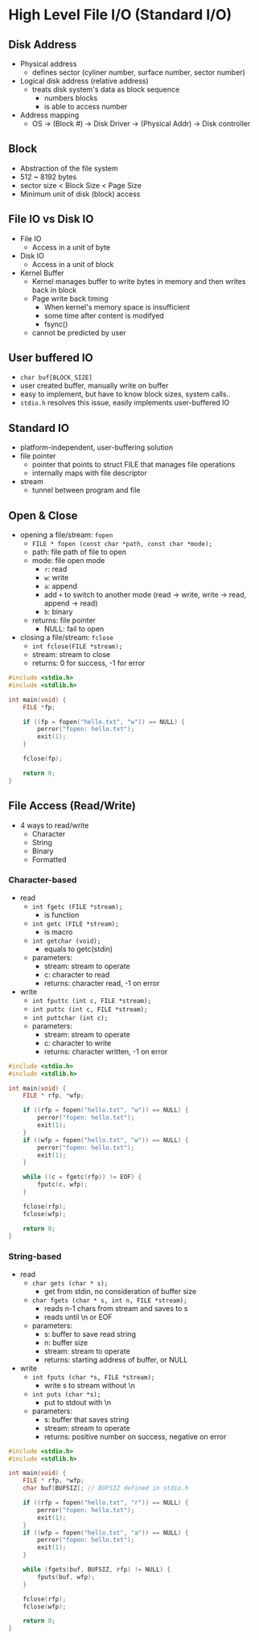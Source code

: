 # High Level File I/O (Standard I/O)

## Disk Address
- Physical address
    - defines sector (cyliner number, surface number, sector number)
- Logical disk address (relative address)
    - treats disk system's data as block sequence
        - numbers blocks
        - is able to access number
- Address mapping
    - OS -> (Block #) -> Disk Driver -> (Physical Addr) -> Disk controller

## Block
- Abstraction of the file system
- 512 ~ 8192 bytes
- sector size < Block Size < Page Size 
- Minimum unit of disk (block) access

## File IO vs Disk IO
- File IO
    - Access in a unit of byte
- Disk IO
    - Access in a unit of block
- Kernel Buffer
    - Kernel manages buffer to write bytes in memory and then writes back in block
    - Page write back timing
        - When kernel's memory space is insufficient
        - some time after content is modifyed
        - fsync() 
    - cannot be predicted by user

## User buffered IO
- `char buf[BLOCK_SIZE]`
- user created buffer, manually write on buffer
- easy to implement, but have to know block sizes, system calls..
- `stdio.h` resolves this issue, easily implements user-buffered IO

## Standard IO
- platform-independent, user-buffering solution
- file pointer
    - pointer that points to struct FILE that manages file operations
    - internally maps with file descriptor
- stream
    - tunnel between program and file

## Open & Close
- opening a file/stream: `fopen`
    - `FILE * fopen (const char *path, const char *mode);`
    - path: file path of file to open
    - mode: file open mode
        - `r`: read
        - `w`: write
        - `a`: append
        - add `+` to switch to another mode (read -> write, write -> read, append -> read)
        - `b`: binary
    - returns: file pointer
        - NULL: fail to open
- closing a file/stream: `fclose`
    - `int fclose(FILE *stream);`
    - stream: stream to close
    - returns: 0 for success, -1 for error

```c
#include <stdio.h>
#include <stdlib.h>

int main(void) {
    FILE *fp;

    if ((fp = fopen("hello.txt", "w")) == NULL) {
        perror("fopen: hello.txt");
        exit(1);
    }

    fclose(fp);

    return 0;
}
```

## File Access (Read/Write)
- 4 ways to read/write
    - Character
    - String
    - Binary
    - Formatted

### Character-based
- read
    - `int fgetc (FILE *stream);`
        - is function
    - `int getc (FILE *stream);`
        - is macro
    - `int getchar (void);`
        - equals to getc(stdin)
    - parameters:
        - stream: stream to operate
        - c: character to read
        - returns: character read, -1 on error
- write
    - `int fputtc (int c, FILE *stream);`
    - `int puttc (int c, FILE *stream);`
    - `int puttchar (int c);`
    - parameters:
        - stream: stream to operate
        - c: character to write
        - returns: character written, -1 on error

```c
#include <stdio.h>
#include <stdlib.h>

int main(void) {
    FILE * rfp, *wfp;

    if ((rfp = fopen("hello.txt", "w")) == NULL) {
        perror("fopen: hello.txt");
        exit(1);
    }
    if ((wfp = fopen("hello.txt", "w")) == NULL) {
        perror("fopen: hello.txt");
        exit(1);
    }

    while ((c = fgetc(rfp)) != EOF) {
        fputc(c, wfp);
    }

    fclose(rfp);
    fclose(wfp);

    return 0;
}
```

### String-based
- read
    - `char gets (char * s);`
        - get from stdin, no consideration of buffer size
    - `char fgets (char * s, int n, FILE *stream);`
        - reads n-1 chars from stream and saves to s
        - reads until \n or EOF
    - parameters:
        - s: buffer to save read string
        - n: buffer size
        - stream: stream to operate
        - returns: starting address of buffer, or NULL
- write
    - `int fputs (char *s, FILE *stream);`
        - write s to stream without \n
    - `int puts (char *s);`
        - put to stdout with \n
    - parameters:
        - s: buffer that saves string
        - stream: stream to operate
        - returns: positive number on success, negative on error

```c
#include <stdio.h>
#include <stdlib.h>

int main(void) {
    FILE * rfp, *wfp;
    char buf[BUFSIZ]; // BUFSIZ defined in stdio.h

    if ((rfp = fopen("hello.txt", "r")) == NULL) {
        perror("fopen: hello.txt");
        exit(1);
    }
    if ((wfp = fopen("hello.txt", "a")) == NULL) {
        perror("fopen: hello.txt");
        exit(1);
    }

    while (fgets(buf, BUFSIZ, rfp) != NULL) {
        fputs(buf, wfp);
    }

    fclose(rfp);
    fclose(wfp);

    return 0;
}
```